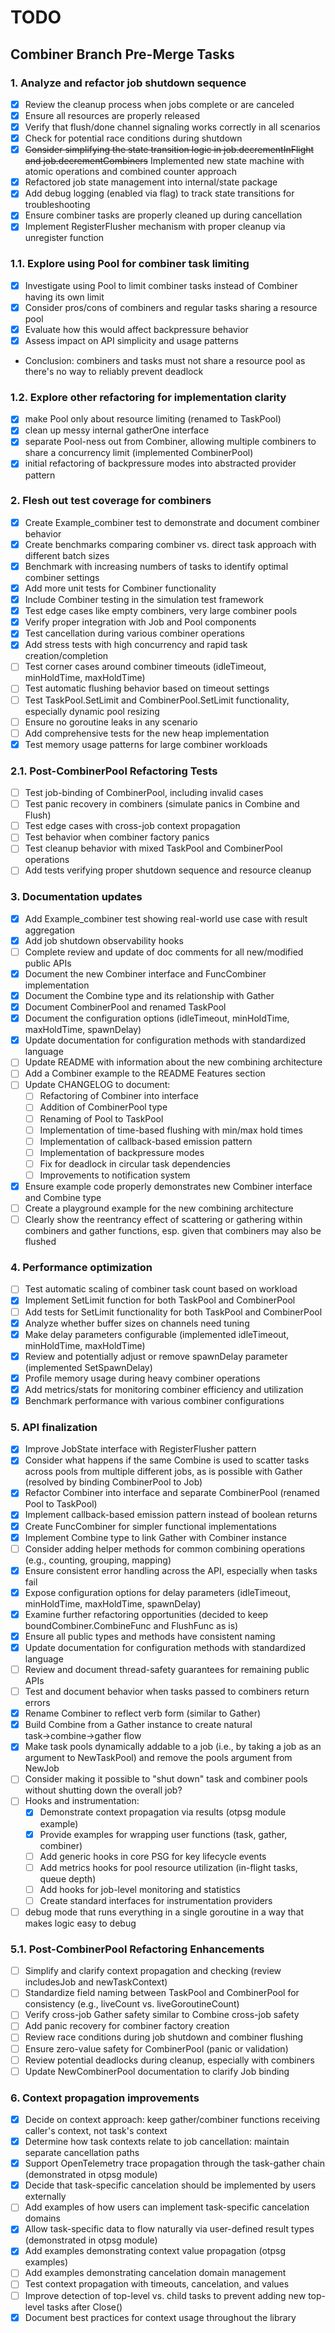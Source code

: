 # TODO

## Combiner Branch Pre-Merge Tasks

### 1. Analyze and refactor job shutdown sequence
- [x] Review the cleanup process when jobs complete or are canceled
- [x] Ensure all resources are properly released
- [x] Verify that flush/done channel signaling works correctly in all scenarios
- [x] Check for potential race conditions during shutdown
- [x] ~~Consider simplifying the state transition logic in job.decrementInFlight and job.decrementCombiners~~ Implemented new state machine with atomic operations and combined counter approach
- [x] Refactored job state management into internal/state package
- [x] Add debug logging (enabled via flag) to track state transitions for troubleshooting
- [x] Ensure combiner tasks are properly cleaned up during cancellation 
- [x] Implement RegisterFlusher mechanism with proper cleanup via unregister function

### 1.1. Explore using Pool for combiner task limiting
- [x] Investigate using Pool to limit combiner tasks instead of Combiner having its own limit
- [x] Consider pros/cons of combiners and regular tasks sharing a resource pool
- [x] Evaluate how this would affect backpressure behavior
- [x] Assess impact on API simplicity and usage patterns
- Conclusion: combiners and tasks must not share a resource pool as there's no way to reliably prevent deadlock

### 1.2. Explore other refactoring for implementation clarity
- [x] make Pool only about resource limiting (renamed to TaskPool)
- [x] clean up messy internal gatherOne interface
- [x] separate Pool-ness out from Combiner, allowing multiple combiners to share a concurrency limit (implemented CombinerPool)
- [x] initial refactoring of backpressure modes into abstracted provider pattern

### 2. Flesh out test coverage for combiners
- [x] Create Example_combiner test to demonstrate and document combiner behavior
- [x] Create benchmarks comparing combiner vs. direct task approach with different batch sizes
- [x] Benchmark with increasing numbers of tasks to identify optimal combiner settings
- [x] Add more unit tests for Combiner functionality
- [x] Include Combiner testing in the simulation test framework
- [x] Test edge cases like empty combiners, very large combiner pools
- [x] Verify proper integration with Job and Pool components
- [x] Test cancellation during various combiner operations
- [x] Add stress tests with high concurrency and rapid task creation/completion
- [ ] Test corner cases around combiner timeouts (idleTimeout, minHoldTime, maxHoldTime)
- [ ] Test automatic flushing behavior based on timeout settings
- [ ] Test TaskPool.SetLimit and CombinerPool.SetLimit functionality, especially dynamic pool resizing
- [ ] Ensure no goroutine leaks in any scenario
- [ ] Add comprehensive tests for the new heap implementation
- [x] Test memory usage patterns for large combiner workloads

### 2.1. Post-CombinerPool Refactoring Tests
- [ ] Test job-binding of CombinerPool, including invalid cases
- [ ] Test panic recovery in combiners (simulate panics in Combine and Flush)
- [ ] Test edge cases with cross-job context propagation
- [ ] Test behavior when combiner factory panics
- [ ] Test cleanup behavior with mixed TaskPool and CombinerPool operations
- [ ] Add tests verifying proper shutdown sequence and resource cleanup

### 3. Documentation updates
- [x] Add Example_combiner test showing real-world use case with result aggregation
- [x] Add job shutdown observability hooks
- [ ] Complete review and update of doc comments for all new/modified public APIs
- [x] Document the new Combiner interface and FuncCombiner implementation
- [x] Document the Combine type and its relationship with Gather
- [x] Document CombinerPool and renamed TaskPool
- [x] Document the configuration options (idleTimeout, minHoldTime, maxHoldTime, spawnDelay)
- [x] Update documentation for configuration methods with standardized language
- [ ] Update README with information about the new combining architecture
- [ ] Add a Combiner example to the README Features section
- [ ] Update CHANGELOG to document:
  - [ ] Refactoring of Combiner into interface
  - [ ] Addition of CombinerPool type
  - [ ] Renaming of Pool to TaskPool
  - [ ] Implementation of time-based flushing with min/max hold times
  - [ ] Implementation of callback-based emission pattern
  - [ ] Implementation of backpressure modes
  - [ ] Fix for deadlock in circular task dependencies
  - [ ] Improvements to notification system
- [x] Ensure example code properly demonstrates new Combiner interface and Combine type
- [ ] Create a playground example for the new combining architecture
- [ ] Clearly show the reentrancy effect of scattering or gathering within combiners and gather functions, esp. given that combiners may also be flushed

### 4. Performance optimization
- [ ] Test automatic scaling of combiner task count based on workload
- [x] Implement SetLimit function for both TaskPool and CombinerPool
- [ ] Add tests for SetLimit functionality for both TaskPool and CombinerPool
- [x] Analyze whether buffer sizes on channels need tuning
- [x] Make delay parameters configurable (implemented idleTimeout, minHoldTime, maxHoldTime)
- [x] Review and potentially adjust or remove spawnDelay parameter (implemented SetSpawnDelay)
- [x] Profile memory usage during heavy combiner operations
- [x] Add metrics/stats for monitoring combiner efficiency and utilization
- [x] Benchmark performance with various combiner configurations

### 5. API finalization
- [x] Improve JobState interface with RegisterFlusher pattern
- [x] Consider what happens if the same Combine is used to scatter tasks across pools from multiple different jobs, as is possible with Gather (resolved by binding CombinerPool to Job)
- [x] Refactor Combiner into interface and separate CombinerPool (renamed Pool to TaskPool)
- [x] Implement callback-based emission pattern instead of boolean returns
- [x] Create FuncCombiner for simpler functional implementations
- [x] Implement Combine type to link Gather with Combiner instance
- [ ] Consider adding helper methods for common combining operations (e.g., counting, grouping, mapping)
- [x] Ensure consistent error handling across the API, especially when tasks fail
- [x] Expose configuration options for delay parameters (idleTimeout, minHoldTime, maxHoldTime, spawnDelay)
- [x] Examine further refactoring opportunities (decided to keep boundCombiner.CombineFunc and FlushFunc as is)
- [x] Ensure all public types and methods have consistent naming
- [x] Update documentation for configuration methods with standardized language
- [ ] Review and document thread-safety guarantees for remaining public APIs
- [ ] Test and document behavior when tasks passed to combiners return errors
- [x] Rename Combiner to reflect verb form (similar to Gather)
- [x] Build Combine from a Gather instance to create natural task→combine→gather flow
- [x] Make task pools dynamically addable to a job (i.e., by taking a job as an argument to NewTaskPool) and remove the pools argument from NewJob
- [ ] Consider making it possible to "shut down" task and combiner pools without shutting down the overall job?
- [ ] Hooks and instrumentation:
  - [x] Demonstrate context propagation via results (otpsg module example)
  - [x] Provide examples for wrapping user functions (task, gather, combiner)
  - [ ] Add generic hooks in core PSG for key lifecycle events
  - [ ] Add metrics hooks for pool resource utilization (in-flight tasks, queue depth)
  - [ ] Add hooks for job-level monitoring and statistics
  - [ ] Create standard interfaces for instrumentation providers
- [ ] debug mode that runs everything in a single goroutine in a way that makes logic easy to debug

### 5.1. Post-CombinerPool Refactoring Enhancements
- [ ] Simplify and clarify context propagation and checking (review includesJob and newTaskContext)
- [ ] Standardize field naming between TaskPool and CombinerPool for consistency (e.g., liveCount vs. liveGoroutineCount)
- [ ] Verify cross-job Gather safety similar to Combine cross-job safety
- [ ] Add panic recovery for combiner factory creation
- [ ] Review race conditions during job shutdown and combiner flushing
- [ ] Ensure zero-value safety for CombinerPool (panic or validation)
- [ ] Review potential deadlocks during cleanup, especially with combiners
- [ ] Update NewCombinerPool documentation to clarify Job binding

### 6. Context propagation improvements
- [x] Decide on context approach: keep gather/combiner functions receiving caller's context, not task's context
- [x] Determine how task contexts relate to job cancellation: maintain separate cancellation paths
- [x] Support OpenTelemetry trace propagation through the task-gather chain (demonstrated in otpsg module)
- [x] Decide that task-specific cancelation should be implemented by users externally
- [ ] Add examples of how users can implement task-specific cancelation domains
- [x] Allow task-specific data to flow naturally via user-defined result types (demonstrated in otpsg module)
- [x] Add examples demonstrating context value propagation (otpsg examples)
- [ ] Add examples demonstrating cancelation domain management
- [ ] Test context propagation with timeouts, cancelation, and values
- [ ] Improve detection of top-level vs. child tasks to prevent adding new top-level tasks after Close()
- [x] Document best practices for context usage throughout the library
